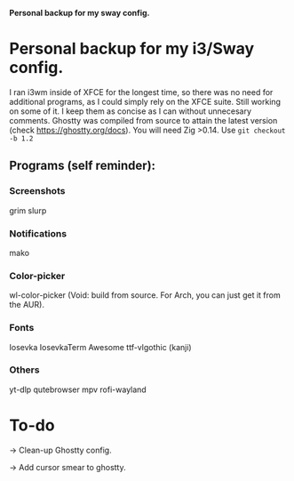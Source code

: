 **Personal backup for my sway config.**

# Personal backup for my i3/Sway config.

I ran i3wm inside of XFCE for the longest time, so there was no need for additional programs, as I could simply rely on the XFCE suite.
Still working on some of it. I keep them as concise as I can without unnecesary comments.
Ghostty was compiled from source to attain the latest version (check https://ghostty.org/docs). You will need Zig >0.14. Use `git checkout -b 1.2`
## **Programs (self reminder):**
### Screenshots
grim
slurp
    
### Notifications
mako

### Color-picker
wl-color-picker (Void: build from source. For Arch, you can just get it from the AUR).

### Fonts
Iosevka
IosevkaTerm
Awesome
ttf-vlgothic (kanji)

### Others
yt-dlp
qutebrowser
mpv
rofi-wayland 
    
# To-do
-> Clean-up Ghostty config.

-> Add cursor smear to ghostty.
